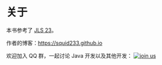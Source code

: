 # 关于

本书参考了 [JLS 23](https://docs.oracle.com/javase/specs/jls/se23/html/index.html)。

作者的博客：<https://squid233.github.io>

欢迎加入 QQ 群，一起讨论 Java 开发以及其他开发：
<a target="_blank" href="https://qm.qq.com/cgi-bin/qm/qr?k=79tbR_p9w6TvEts2cRcEbYI4V8XHkmuj&jump_from=webapi&authKey=fPv51+h+OtwRdT0JSTOul9xhzVN7wzagrfT1IuRLzTAVVROipn+WklA7N1+XoEjH"><img border="0" src="https://pub.idqqimg.com/wpa/images/group.png" alt="join us" title="join us"></a>
